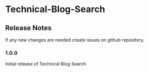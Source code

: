 # Technical-Blog-Search

## Release Notes

If any new changes are needed create issues on github repository.

### 1.0.0

Initial release of Technical Blog Search
